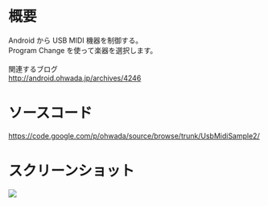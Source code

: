 # 概要 #
Android から USB MIDI 機器を制御する。 <br>
Program Change を使って楽器を選択します。<br>
<br>
関連するブログ <br>
<a href='http://android.ohwada.jp/archives/4246'>http://android.ohwada.jp/archives/4246</a>

<h1>ソースコード</h1>
<a href='https://code.google.com/p/ohwada/source/browse/trunk/UsbMidiSample2/'>https://code.google.com/p/ohwada/source/browse/trunk/UsbMidiSample2/</a>

<h1>スクリーンショット</h1>
<img src='http://ohwada.googlecode.com/files/20140106usb_midi_sample2.png' />